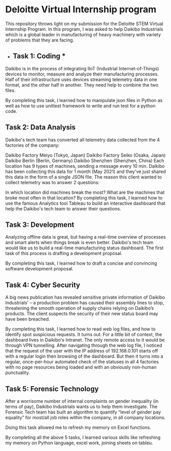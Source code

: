 # Deloitte Virtual Internship program

This repository throws light on my submission for the Deloitte STEM Virtual Internship Program. In this program, I was asked to help Daikibo Industrials which is a global leader in manufacturing of heavy machinery with variety of problems that they are facing.

* ## Task 1: Coding *

Daikibo is in the process of integrating IIoT (Industrial Internet-of-Things) devices to monitor, measure and analyze their manufacturing processes. Half of their infrastructure uses devices streaming telemetry data in one format, and the other half in another. They need help to combine the two files.

By completing this task, I learned how to manipulate json files in Python as well as how to use unittest framework to write and run test for a python code.

## Task 2: Data Analysis

Daikibo's tech team has converted all telemetry data collected from the 4 factories of the company:

Daikibo Factory Meiyo (Tokyo, Japan)
Daikibo Factory Seiko (Osaka, Japan)
Daikibo Berlin (Berlin, Germany)
Daikibo Shenzhen (Shenzhen, China)
Each location has 9 types of machines, sending a message every 10 min. Daikibo has been collecting this data for 1 month (May 2021) and they've just shared this data in the form of a single JSON file. The reason this client wanted to collect telemetry was to answer 2 questions:

In which location did machines break the most?
What are the machines that broke most often in that location?
By completing this task, I learned how to use the famous Analytics tool Tableau to build an interactive dashboard that help the Daikibo's tech team to answer their questions.

## Task 3: Development

Analyzing offline data is great, but having a real-time overview of processes and smart alerts when things break is even better. Daikibo's tech team would like us to build a real-time manufacturing status dashboard. The first task of this process is drafting a development proposal.

By completing this task, I learned how to draft a concise and convincing software development proposal.

## Task 4: Cyber Security

A big news publication has revealed sensitive private information of Daikibo Industrials' – a production problem has caused their assembly lines to stop, threatening the smooth operation of supply chains relying on Daikibo’s products. The client suspects the security of their new status board may have been breached.

By completing this task, I learned how to read web log files, and how to identify spot suspicious requests. It turns out. For a little bit of context, the dashboard lives in Daikibo's Intranet. The only remote access to it would be through VPN tunnelling. After navigating through the web log file, I noticed that the request of the user with the IP address of 192.168.0.101 starts off with a regular login then browsing of the dashboard. But then it turns into a regular, once-per-hour automated check of the statuses in all 4 factories with no page resources being loaded and with an obviously non-human punctuality.

## Task 5: Forensic Technology

After a worrisome number of internal complaints on gender inequality (in terms of pay), Daikibo Industrials wants us to help them investigate. The Forensic Tech team has built an algorithm to quantify “level of gender pay equality” for most/all job roles within the company, in all company locations.

Doing this task allowed me to refresh my memory on Excel functions.

By completing all the above 5 tasks, I learned various skills like refreshing my memory on Python language, excel work, joining sheets on tableu. 
